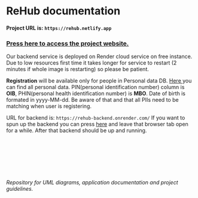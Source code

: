 # ReHub documentation

#### Project URL is: ```https://rehub.netlify.app```
### <a href="https://rehub.netlify.app">Press here to access the project website.</a>

Our backend service is deployed on Render cloud service on free instance.
Due to low resources first time it takes longer for service
to restart (2 minutes if whole image is restarting) so please be patient.

**Registration** will be available only for people in Personal data DB.
<a href="https://github.com/7smurfs/rehub-backend/blob/master/src/main/resources/db/data/V016__Insert_personal_data.sql">Here </a>you can find all personal data. 
PIN(personal identification number) column is **OIB**, PHIN(personal health identification number) is **MBO**.
Date of birth is formated in yyyy-MM-dd. Be aware of that and that all PIIs need to be matching when user is registering.


URL for backend is: ``https://rehub-backend.onrender.com/``
If you want to spun up the backend you can press
<a href="https://rehub-backend.onrender.com/api/v1/faq">here</a> and leave that browser tab open for a while.
After that backend should be up and running.
<br>
<br>
<br>
<br>
<br>
<br>
<br>
###### Repository for UML diagrams, application documentation and project guidelines.